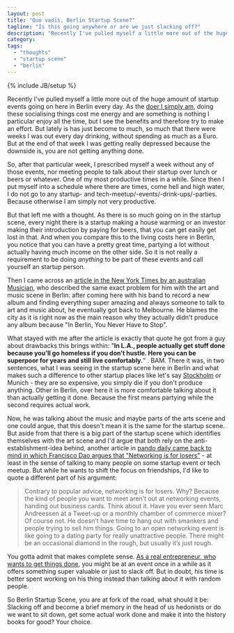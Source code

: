 ```yaml
---
layout: post
title: "Quo vadis, Berlin Startup Scene?"
tagline: "Is this going anywhere or are we just slacking off?"
description: "Recently I've pulled myself a little more out of the huge amount of startup events going on here in Berlin every day. As the [doer I simply am](/2012/01/16/stop-talking-start-building/), doing these socialising things cost me energy and are something is nothing I particular enjoy all the time, but I see the benefits and therefore try to make an effort. But lately is has just become to much, so much that there were weeks I was out every day drinking, without spending as much as a Euro. But at the end of that week I was getting really depressed because the downside is, you are not getting anything done."
category: 
tags: 
  - "thoughts"
  - "startup scene"
  - "berlin"
---
```

{% include JB/setup %}

Recently I've pulled myself a little more out of the huge amount of startup events going on here in Berlin every day. As the [doer I simply am](/2012/01/16/stop-talking-start-building/), doing these socialising things cost me energy and are something is nothing I particular enjoy all the time, but I see the benefits and therefore try to make an effort. But lately is has just become to much, so much that there were weeks I was out every day drinking, without spending as much as a Euro. But at the end of that week I was getting really depressed because the downside is, you are not getting anything done.

So, after that particular week, I prescribed myself a week without any of those events, nor meeting people to talk about their startup over lunch or beers or whatever. One of my most productive times in a while. Since then I put myself into a schedule where there are times, come hell and high water, I do not go to any startup- and tech-meetup/-events/-drink-ups/-parties. Because otherwise I am simply not very productive.

But that left me with a thought. As there is so much going on in the startup scene, every night there is a startup making a house warming or an investor making their introduction by paying for beers, that you can get easily get lost in that. And when you compare this to the living costs here in Berlin, you notice that you can have a pretty great time, partying a lot without actually having much income on the other side. So it is not really a requirement to be doing _anything_ to be part of these events and call yourself an startup person.

Then I came across an [article in the New York Times by an australian Musician](http://www.nytimes.com/2012/11/25/magazine/in-berlin-you-never-have-to-stop.html?pagewanted=all&_r=0), who described the same exact problem for him with the art and music scene in Berlin: after coming here with his band to record a new album and finding everything super amazing and always someone to talk to art and music about, he eventually got back to Melbourne. He blames the city as it is right now as the main reason why they actually didn't produce any album because "In Berlin, You Never Have to Stop".

What stayed with me after the article is exactly that quote he got from a guy about drawbacks this brings within: "**In L.A., people actually get stuff done because you’ll go homeless if you don’t hustle. Here you can be superpoor for years and still live comfortably.**" . BAM. There it was, in two sentences, what I was seeing in the startup scene here in Berlin and what makes such a difference to other startup places like let's say [Stockholm](/2012/11/03/starting-in-the-north) or Munich - they are so expensive, you simply die if you don't produce anything. Other in Berlin, over here it is more comfortable talking about it than actually getting it done. Because the first means partying while the second requires actual work.

Now, he was talking about the music and maybe parts of the arts scene and one could argue, that this doesn't mean it is the same for the startup scene. But aside from that there is a big part of the startup scene which identifies themselves with the art scene and I'd argue that both rely on the anti-establishment-idea behind, another article in [pando daily came back to mind in which Francisco Dao argues that "Networking is for losers"](http://pandodaily.com/2012/11/27/networking-is-for-losers/) - at least in the sense of talking to many people on some startup event or tech meetup. But while he wants to shift the focus on friendships, I'd like to quote a different part of his argument:

> Contrary to popular advice, networking is for losers. Why? Because the kind of people you want to meet aren’t out at networking events, handing out business cards. Think about it. Have you ever seen Marc Andreessen at a Tweet-up or a monthly chamber of commerce mixer? Of course not. He doesn’t have time to hang out with smankers and people trying to sell him things. Going to an open networking event is like going to a dating party for really unattractive people. There might be an occasional diamond in the rough, but usually it’s just rough.

You gotta admit that makes complete sense. [As a real entrepreneur, who wants to get things done](/2012/03/15/tech-entrepreneur-without-coding-skills-shut-up), you might be at an event once in a while as it offers something super valuable or just to slack off. But in doubt, his time is better spent working on his thing instead than talking about it with random people.

So Berlin Startup Scene, you are at fork of the road, what should it be: Slacking off and become a brief memory in the head of us hedonists or do we want to sit down, get some actual work done and make it into the history books for good? Your choice.